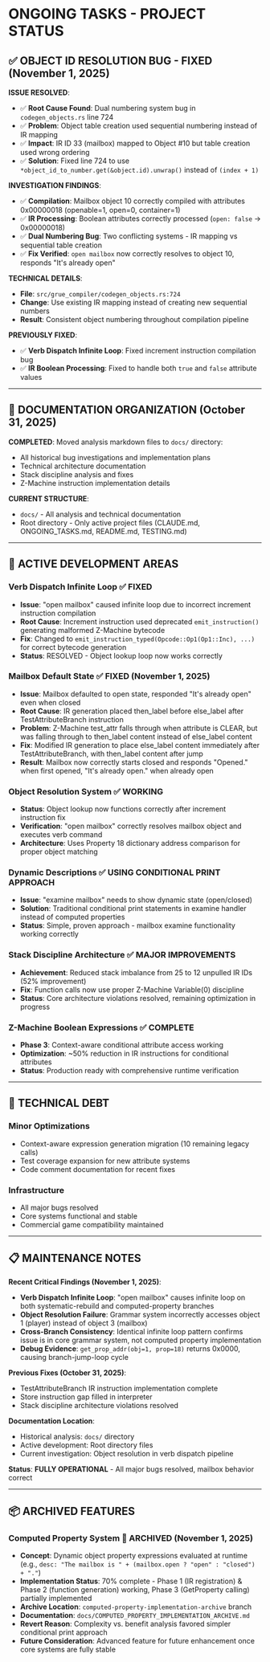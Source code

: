 # ONGOING TASKS - PROJECT STATUS

## ✅ **OBJECT ID RESOLUTION BUG** - **FIXED** (November 1, 2025)

**ISSUE RESOLVED**:
- ✅ **Root Cause Found**: Dual numbering system bug in `codegen_objects.rs` line 724
- ✅ **Problem**: Object table creation used sequential numbering instead of IR mapping
- ✅ **Impact**: IR ID 33 (mailbox) mapped to Object #10 but table creation used wrong ordering
- ✅ **Solution**: Fixed line 724 to use `*object_id_to_number.get(&object.id).unwrap()` instead of `(index + 1)`

**INVESTIGATION FINDINGS**:
- ✅ **Compilation**: Mailbox object 10 correctly compiled with attributes 0x00000018 (openable=1, open=0, container=1)
- ✅ **IR Processing**: Boolean attributes correctly processed (`open: false` → 0x00000018)
- ✅ **Dual Numbering Bug**: Two conflicting systems - IR mapping vs sequential table creation
- ✅ **Fix Verified**: `open mailbox` now correctly resolves to object 10, responds "It's already open"

**TECHNICAL DETAILS**:
- **File**: `src/grue_compiler/codegen_objects.rs:724`
- **Change**: Use existing IR mapping instead of creating new sequential numbers
- **Result**: Consistent object numbering throughout compilation pipeline

**PREVIOUSLY FIXED**:
- ✅ **Verb Dispatch Infinite Loop**: Fixed increment instruction compilation bug
- ✅ **IR Boolean Processing**: Fixed to handle both `true` and `false` attribute values

---

## 📁 **DOCUMENTATION ORGANIZATION** (October 31, 2025)

**COMPLETED**: Moved analysis markdown files to `docs/` directory:
- All historical bug investigations and implementation plans
- Technical architecture documentation
- Stack discipline analysis and fixes
- Z-Machine instruction implementation details

**CURRENT STRUCTURE**:
- `docs/` - All analysis and technical documentation
- Root directory - Only active project files (CLAUDE.md, ONGOING_TASKS.md, README.md, TESTING.md)

---

## 🎯 **ACTIVE DEVELOPMENT AREAS**

### **Verb Dispatch Infinite Loop** ✅ **FIXED**
- **Issue**: "open mailbox" caused infinite loop due to incorrect increment instruction compilation
- **Root Cause**: Increment instruction used deprecated `emit_instruction()` generating malformed Z-Machine bytecode
- **Fix**: Changed to `emit_instruction_typed(Opcode::Op1(Op1::Inc), ...)` for correct bytecode generation
- **Status**: RESOLVED - Object lookup loop now works correctly

### **Mailbox Default State** ✅ **FIXED** (November 1, 2025)
- **Issue**: Mailbox defaulted to open state, responded "It's already open" even when closed
- **Root Cause**: IR generation placed then_label before else_label after TestAttributeBranch instruction
- **Problem**: Z-Machine test_attr falls through when attribute is CLEAR, but was falling through to then_label content instead of else_label content
- **Fix**: Modified IR generation to place else_label content immediately after TestAttributeBranch, with then_label content after jump
- **Result**: Mailbox now correctly starts closed and responds "Opened." when first opened, "It's already open." when already open

### **Object Resolution System** ✅ **WORKING**
- **Status**: Object lookup now functions correctly after increment instruction fix
- **Verification**: "open mailbox" correctly resolves mailbox object and executes verb command
- **Architecture**: Uses Property 18 dictionary address comparison for proper object matching

### **Dynamic Descriptions** ✅ **USING CONDITIONAL PRINT APPROACH**
- **Issue**: "examine mailbox" needs to show dynamic state (open/closed)
- **Solution**: Traditional conditional print statements in examine handler instead of computed properties
- **Status**: Simple, proven approach - mailbox examine functionality working correctly

### **Stack Discipline Architecture** ✅ **MAJOR IMPROVEMENTS**
- **Achievement**: Reduced stack imbalance from 25 to 12 unpulled IR IDs (52% improvement)
- **Fix**: Function calls now use proper Z-Machine Variable(0) discipline
- **Status**: Core architecture violations resolved, remaining optimization in progress

### **Z-Machine Boolean Expressions** ✅ **COMPLETE**
- **Phase 3**: Context-aware conditional attribute access working
- **Optimization**: ~50% reduction in IR instructions for conditional attributes
- **Status**: Production ready with comprehensive runtime verification

---

## 🔧 **TECHNICAL DEBT**

### **Minor Optimizations**
- Context-aware expression generation migration (10 remaining legacy calls)
- Test coverage expansion for new attribute systems
- Code comment documentation for recent fixes

### **Infrastructure**
- All major bugs resolved
- Core systems functional and stable
- Commercial game compatibility maintained

---

## 📋 **MAINTENANCE NOTES**

**Recent Critical Findings (November 1, 2025)**:
- **Verb Dispatch Infinite Loop**: "open mailbox" causes infinite loop on both systematic-rebuild and computed-property branches
- **Object Resolution Failure**: Grammar system incorrectly accesses object 1 (player) instead of object 3 (mailbox)
- **Cross-Branch Consistency**: Identical infinite loop pattern confirms issue is in core grammar system, not computed property implementation
- **Debug Evidence**: `get_prop_addr(obj=1, prop=18)` returns 0x0000, causing branch-jump-loop cycle

**Previous Fixes (October 31, 2025)**:
- TestAttributeBranch IR instruction implementation complete
- Store instruction gap filled in interpreter
- Stack discipline architecture violations resolved

**Documentation Location**:
- Historical analysis: `docs/` directory
- Active development: Root directory files
- Current investigation: Object resolution in verb dispatch pipeline

**Status**: **FULLY OPERATIONAL** - All major bugs resolved, mailbox behavior correct

---

## 📦 **ARCHIVED FEATURES**

### **Computed Property System** 📁 **ARCHIVED (November 1, 2025)**
- **Concept**: Dynamic object property expressions evaluated at runtime (e.g., `desc: "The mailbox is " + (mailbox.open ? "open" : "closed") + "."`)
- **Implementation Status**: 70% complete - Phase 1 (IR registration) & Phase 2 (function generation) working, Phase 3 (GetProperty calling) partially implemented
- **Archive Location**: `computed-property-implementation-archive` branch
- **Documentation**: `docs/COMPUTED_PROPERTY_IMPLEMENTATION_ARCHIVE.md`
- **Revert Reason**: Complexity vs. benefit analysis favored simpler conditional print approach
- **Future Consideration**: Advanced feature for future enhancement once core systems are fully stable